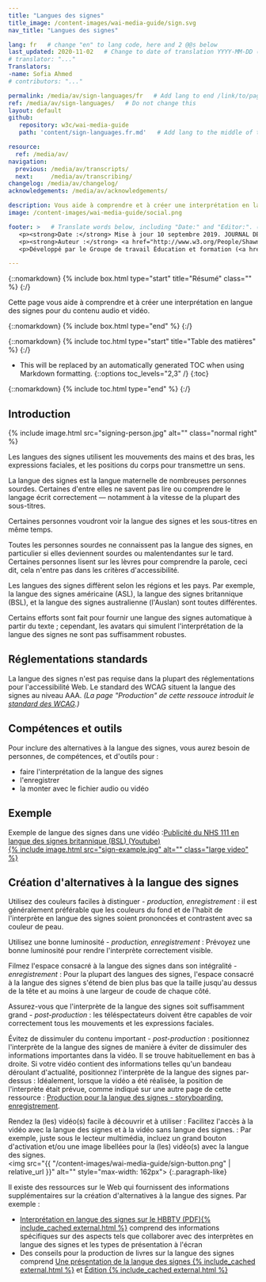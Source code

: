 ```yaml
---
title: "Langues des signes"
title_image: /content-images/wai-media-guide/sign.svg
nav_title: "Langues des signes"

lang: fr   # change "en" to lang code, here and 2 @@s below
last_updated: 2020-11-02   # Change to date of translation YYYY-MM-DD (month in middle)
# translator: "..."
Translators:
-name: Sofia Ahmed
# contributors: "..."

permalink: /media/av/sign-languages/fr   # Add lang to end /link/to/page/@@
ref: /media/av/sign-languages/   # Do not change this
layout: default
github:
   repository: w3c/wai-media-guide
   path: 'content/sign-languages.fr.md'   # Add lang to the middle of the filename, e.g., index.@@.md

resource:
  ref: /media/av/
navigation:
  previous: /media/av/transcripts/
  next:     /media/av/transcribing/
changelog: /media/av/changelog/
acknowledgements: /media/av/acknowledgements/

description: Vous aide à comprendre et à créer une interprétation en langue des signes pour l'accessibilité des contenus audios et vidéos.
image: /content-images/wai-media-guide/social.png

footer: >   # Translate words below, including "Date:" and "Editor:". (Do not update the date.)
   <p><strong>Date :</strong> Mise à jour 10 septembre 2019. JOURNAL DES MODIFICATIONS.</p>
   <p><strong>Auteur :</strong> <a href="http://www.w3.org/People/Shawn">Shawn Lawton Henry</a>. REMERCIEMENTS : liste les contributeurs et les crédits.</p>
   <p>Développé par le Groupe de travail Éducation et formation (<a href="http://www.w3.org/WAI/EO/">EOWG</a>). Rédigé initialement dans le cadre du projet <a href="https://www.w3.org/WAI/WCAGTA/">WCAG TA</a> financé par le <abbr title="United States">U.S.</abbr> Access Board. Révisé dans le cadre du projet <a href="https://www.w3.org/WAI/expand-access/">WAI Expanding Acess</a> financé par la fondation Ford.</p>

---
```


{::nomarkdown}
{% include box.html type="start" title="Résumé" class="" %}
{:/}

Cette page vous aide à comprendre et à créer une interprétation en langue des signes pour du contenu audio et vidéo.

{::nomarkdown}
{% include box.html type="end" %}
{:/}

{::nomarkdown}
{% include toc.html type="start" title="Table des matières" %}
{:/}

- This will be replaced by an automatically generated TOC when using Markdown formatting.
{::options toc_levels="2,3" /}
{:toc}

{::nomarkdown}
{% include toc.html type="end" %}
{:/}

## Introduction

{% include image.html src="signing-person.jpg" alt="" class="normal right" %}

Les langues des signes utilisent les mouvements des mains et des bras, les expressions faciales, et les positions du corps pour transmettre un sens.

La langue des signes est la langue maternelle de nombreuses personnes sourdes. Certaines d'entre elles ne savent pas lire ou comprendre le langage écrit correctement &mdash; notamment à la vitesse de la plupart des sous-titres.

Certaines personnes voudront voir la langue des signes et les sous-titres en même temps.

Toutes les personnes sourdes ne connaissent pas la langue des signes, en particulier si elles deviennent sourdes ou malentendantes sur le tard. Certaines personnes lisent sur les lèvres pour comprendre la parole, ceci dit, cela n'entre pas dans les critères d'accessibilité.

Les langues des signes diffèrent selon les régions et les pays. Par exemple, la langue des signes américaine (ASL), la langue des signes britannique (BSL), et la langue des signes australienne (l'Auslan) sont toutes différentes.

Certains efforts sont fait pour fournir une langue des signes automatique à partir du texte ; cependant, les avatars qui simulent l'interprétation de la langue des signes ne sont pas suffisamment robustes.

## Réglementations standards

La langue des signes n'est pas requise dans la plupart des réglementations pour l'accessibilité Web.
Le standard des WCAG situent la langue des signes au niveau AAA. _(La page "Production" de cette ressouce introduit le [standard des WCAG](/media/av/planning/#wcag-standard).)_

## Compétences et outils

Pour inclure des alternatives à la langue des signes, vous aurez besoin de personnes, de compétences, et d'outils pour :
* faire l'interprétation de la langue des signes
* l'enregistrer
* la monter avec le fichier audio ou vidéo

## Exemple

Exemple de langue des signes dans une vidéo :[Publicité du NHS 111 en langue des signes britannique (BSL) (Youtube)<br>{% include image.html src="sign-example.jpg" alt="" class="large video" %}](https://www.youtube.com/watch?v=TCq3ru9HQSc)

## Création d'alternatives à la langue des signes

Utilisez des couleurs faciles à distinguer - _production, enregistrement_
: il est généralement préférable que les couleurs du fond et de l'habit de l'interprète en langue des signes soient prononcées et contrastent avec sa couleur de peau.

Utilisez une bonne luminosité - _production, enregistrement_
: Prévoyez une bonne luminosité pour rendre l'interprète correctement visible.

Filmez l'espace consacré à la langue des signes dans son intégralité  - _enregistrement_
: Pour la plupart des langues des signes, l'espace consacré à la langue des signes s'étend de bien plus bas que la taille jusqu'au dessus de la tête et au moins à une largeur de coude de chaque côté.

Assurez-vous que l'interprète de la langue des signes soit suffisamment grand - _post-production_
: les téléspectateurs doivent être capables de voir correctement tous les mouvements et les expressions faciales.

Évitez de dissimuler du contenu important - _post-production_
: positionnez l'interprète de la langue des signes de manière à éviter de dissimuler des informations importantes dans la vidéo. Il se trouve habituellement en bas à droite. Si votre vidéo contient des informations telles qu'un bandeau déroulant d'actualité, positionnez l'interprète de la langue des signes par-dessus : Idéalement, lorsque la vidéo a été réalisée, la position de l'interprète était prévue, comme indiqué sur une autre page de cette ressource : [Production pour la langue des signes - storyboarding, enregistrement](/media/av/av-content/#plan-for-sign-language--storyboarding-recording).

Rendez la (les) vidéo(s) facile à découvrir et à utiliser
: Facilitez l'accès à la vidéo avec la langue des signes et à la vidéo sans langue des signes.
: Par exemple, juste sous le lecteur multimédia, incluez un grand bouton d'activation et/ou une image libellées pour la (les) vidéo(s) avec la langue des signes.<br><img src="{{ "/content-images/wai-media-guide/sign-button.png" | relative_url }}" alt="" style="max-width: 162px">
{:.paragraph-like}

Il existe des ressources sur le Web qui fournissent des informations supplémentaires sur la création d'alternatives à la langue des signes. Par exemple :
* [Interprétation en langue des signes sur le HBBTV (PDF){% include_cached external.html %}](http://pagines.uab.cat/hbb4all/sites/pagines.uab.cat.hbb4all/files/sign_language_interpreting_in_hbbtv.pdf) comprend des informations spécifiques sur des aspects tels que collaborer avec des interprètes en langue des signes et les types de présentation à l'écran
* Des conseils pour la production de livres sur la langue des signes comprend [Une présentation de la langue des signes {% include_cached external.html %}](http://www.sign-lang.uni-hamburg.de/signingbooks/deliver/d31/deliv_31_part3-2.html#3.2.2.6) et [Édition {% include_cached external.html %}](http://www.sign-lang.uni-hamburg.de/signingbooks/sbrc/grid/d71/guide13.htm)
